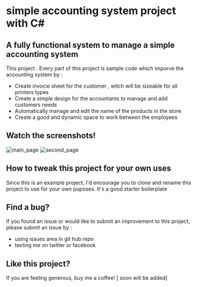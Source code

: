 # simple accounting system project with C#

## A fully functional system to manage a simple accounting system

This project . Every part of this project is sample code which imporve the accounting system by :

- Create invocie sheet for the customer , witch will be sizeable for all printers types
- Create a simple design for the accountants to manage and add customers needs 
- Automatically manage and edit the name of the products in the store
- Create a good and dynamic space to work between the employees

## Watch the screenshots!
![main_page](https://github.com/ahmed8mansour/simple-accounting-system/assets/108304589/85dd8ef2-c48d-4184-a37d-dad593bf76b5)
![second_page](https://github.com/ahmed8mansour/simple-accounting-system/assets/108304589/9d08ff1e-0c08-437d-a718-538d4cf35f43)



## How to tweak this project for your own uses

Since this is an example project, I'd encourage you to clone and rename this project to use for your own puposes. It's a good starter boilerplate

## Find a bug?

If you found an issue or would like to submit an improvement to this project, please submit an issue by :
* using issues area in git hub repo
* texting me on twitter or facebook

## Like this project?

If you are feeling generous, buy me a coffee! [ soon will be added]
